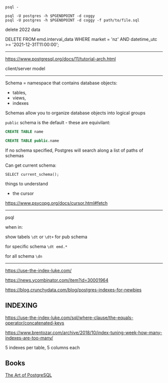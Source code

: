 ```
psql -

psql -U postgres -h $PGENDPOINT -d coggy
psql -U postgres -h $PGENDPOINT -d coggy -f path/to/file.sql

```

delete 2022 data

DELETE FROM emd.interval_data WHERE market = 'nz' AND datetime_utc >= '2021-12-31T11:00:00';

---
https://www.postgresql.org/docs/11/tutorial-arch.html

client/server model

---

Schema = namespace that contains database objects:

- tables,
- views,
- indexes

Schemas allow you to organize database objects into logical groups

`public` schema is the default - these are equivilant:

```sql
CREATE TABLE name

CREATE TABLE public.name
```

If no schema specified, Postgres will search along a list of paths of schemas

Can get current schema:
```
SELECT current_schema();
```

things to understand
- the cursor

https://www.psycopg.org/docs/cursor.html#fetch

---

psql

when in:

show tabels `\dt` or `\dt+` for pub schema

for specific schema `\dt emd.*`

for all schema `\dn`

---

https://use-the-index-luke.com/

https://news.ycombinator.com/item?id=30001964

https://blog.crunchydata.com/blog/postgres-indexes-for-newbies


## INDEXING

https://use-the-index-luke.com/sql/where-clause/the-equals-operator/concatenated-keys

https://www.brentozar.com/archive/2018/10/index-tuning-week-how-many-indexes-are-too-many/

5 indexes per table, 5 columns each


## Books

[The Art of PostgreSQL](https://theartofpostgresql.com/)
